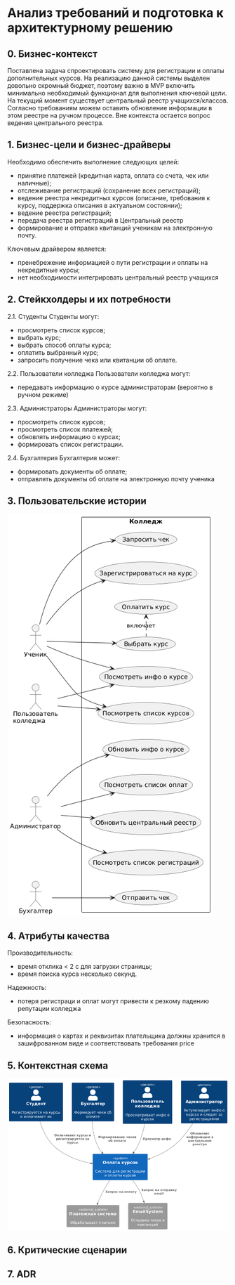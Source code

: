 # Анализ требований и подготовка к архитектурному решению

## 0. Бизнес-контекст
Поставлена задача спроектировать систему для регистрации и оплаты дополнительных курсов.
На реализацию данной системы выделен довольно скромный бюджет, поэтому важно в MVP включить минимально необходимый функционал для выполнения ключевой цели.
На текущий момент существует центральный реестр учащихся/классов. Согласно требованиям можем оставить обновление информации в этом реестре на ручном процессе.
Вне контекста остается вопрос ведения центрального реестра.
## 1. Бизнес-цели и бизнес-драйверы
Необходимо обеспечить выполнение следующих целей:
- принятие платежей (кредитная карта, оплата со счета, чек или наличные);
- отслеживание регистраций (сохранение всех регистраций);
- ведение реестра некредитных курсов (описание, требования к курсу, поддержка описания в актуальном состоянии);
- ведение реестра регистраций;
- передача реестра регистраций в Центральный реестр
- формирование и отправка квитанций ученикам на электронную почту.

Ключевым драйвером является:
- пренебрежение информацией о пути регистрации и оплаты на некредитные курсы;
- нет необходимости интегрировать центральный реестр учащихся

## 2. Стейкхолдеры и их потребности

2.1. Студенты
Студенты могут:
- просмотреть список курсов;
- выбрать курс;
- выбрать способ оплаты курса;
- оплатить выбранный курс;
- запросить получение чека или квитанции об оплате.

2.2. Пользователи колледжа 
Пользователи колледжа могут:
- передавать информацию о курсе администраторам (вероятно в ручном режиме)

2.3. Администраторы
Администраторы могут:
- просмотреть список курсов;
- просмотреть список платежей;
- обновлять информацию о курсах;
- формировать список регистрации.

2.4. Бухгалтерия
Бухгалтерия может:
- формировать документы об оплате;
- отправлять документы об оплате на электронную почту ученика

## 3. Пользовательские истории

![UC](/UC.png)

## 4. Атрибуты качества

Производительность:
- время отклика < 2 с для загрузки страницы;
- время поиска курса несколько секунд.

Надежность:
- потеря регистраци и оплат могут привести к резкому падению репутации колледжа

Безопасность:
- информация о картах и реквизитах плательщика должны хранится в зашифрованном виде и соответствовать требования price


## 5. Контекстная схема
![S](/c4.png)
## 6. Критические сценарии
## 7. ADR